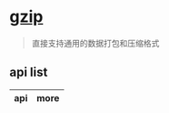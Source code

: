 # [gzip](https://docs.python.org/zh-cn/3/library/gzip.html)

> 直接支持通用的数据打包和压缩格式

## api list

| api | more |
| --- | ---- |